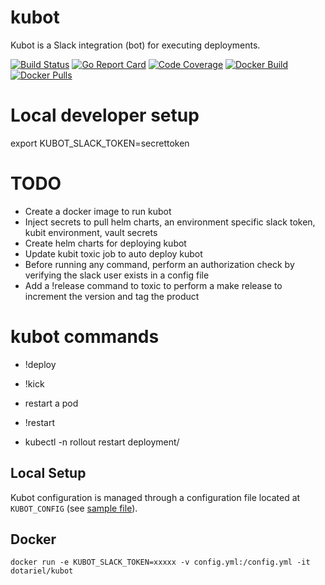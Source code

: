 # kubot
Kubot is a Slack integration (bot) for executing deployments.

[![Build Status](https://travis-ci.org/dotariel/kubot.svg?branch=master)](https://travis-ci.org/dotariel/kubot)
[![Go Report Card](https://goreportcard.com/badge/github.com/dotariel/kubot)](https://goreportcard.com/report/github.com/dotariel/kubot)
[![Code Coverage](https://codecov.io/gh/dotariel/kubot/branch/master/graph/badge.svg)](https://codecov.io/gh/dotariel/kubot)
[![Docker Build](https://img.shields.io/docker/cloud/automated/dotariel/kubot)](https://hub.docker.com/r/dotariel/kubot)
[![Docker Pulls](https://img.shields.io/docker/pulls/dotariel/kubot.svg)](https://hub.docker.com/r/dotariel/kubot)

# Local developer setup
export KUBOT_SLACK_TOKEN=secrettoken

# TODO
- Create a docker image to run kubot
- Inject secrets to pull helm charts, an environment specific slack token, kubit environment, vault secrets
- Create helm charts for deploying kubot
- Update kubit toxic job to auto deploy kubot
- Before running any command, perform an authorization check by verifying the slack user exists in a config file
- Add a !release <product> command to toxic to perform a make release to increment the version and tag the product

# kubot commands
- !deploy <product> <version>

- !kick <pod>
- restart a pod

- !restart <product>
- kubectl -n <product> rollout restart deployment/<product>

## Local Setup
Kubot configuration is managed through a configuration file located at `KUBOT_CONFIG` (see [sample file](resources/kubot.yml)).

## Docker

```
docker run -e KUBOT_SLACK_TOKEN=xxxxx -v config.yml:/config.yml -it dotariel/kubot
```